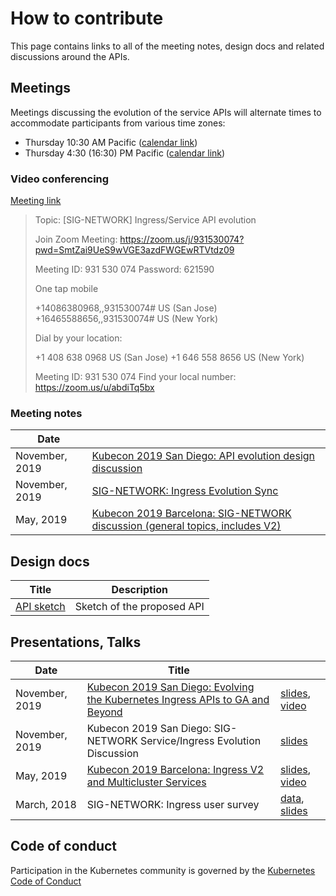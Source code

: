 <!--
Copyright 2019 The Kubernetes Authors.

Licensed under the Apache License, Version 2.0 (the "License");
you may not use this file except in compliance with the License.
You may obtain a copy of the License at

     http://www.apache.org/licenses/LICENSE-2.0

Unless required by applicable law or agreed to in writing, software
distributed under the License is distributed on an "AS IS" BASIS,
WITHOUT WARRANTIES OR CONDITIONS OF ANY KIND, either express or implied.
See the License for the specific language governing permissions and
limitations under the License.
-->

# How to contribute

This page contains links to all of the meeting notes, design docs and related
discussions around the APIs.

## Meetings

Meetings discussing the evolution of the service APIs will alternate times to
accommodate participants from various time zones:

* Thursday 10:30 AM Pacific ([calendar link][cal-meeting-am])
* Thursday  4:30 (16:30) PM Pacific ([calendar link][cal-meeting-pm])

[cal-meeting-am]: https://calendar.google.com/event?action=TEMPLATE&tmeid=M21yb3U1YTcwbzJwdG0zN3IwMXFnZmg5ZDBfMjAyMDAxMTZUMTgzMDAwWiBzbGpwY3NsNzR2Zmhla292Y2NiMWZzdGxqY0Bn&tmsrc=sljpcsl74vfhekovccb1fstljc%40group.calendar.google.com&scp=ALL
[cal-meeting-pm]: https://calendar.google.com/event?action=TEMPLATE&tmeid=NmE1YXFtaHMzbzdsc3RyaDlzdDBta2NnZjdfMjAyMDAxMzFUMDAzMDAwWiBzbGpwY3NsNzR2Zmhla292Y2NiMWZzdGxqY0Bn&tmsrc=sljpcsl74vfhekovccb1fstljc%40group.calendar.google.com&scp=ALL

### Video conferencing

[Meeting link](https://zoom.us/j/931530074?pwd=SmtZai9UeS9wVGE3azdFWGEwRTVtdz09)

> Topic: [SIG-NETWORK] Ingress/Service API evolution
>
> Join Zoom Meeting:
> https://zoom.us/j/931530074?pwd=SmtZai9UeS9wVGE3azdFWGEwRTVtdz09
>
> Meeting ID: 931 530 074
> Password: 621590
>
> One tap mobile
>
> +14086380968,,931530074# US (San Jose)
> +16465588656,,931530074# US (New York)
>
> Dial by your location:
>
> +1 408 638 0968 US (San Jose)
> +1 646 558 8656 US (New York)
>
> Meeting ID: 931 530 074
> Find your local number: https://zoom.us/u/abdiTq5bx

### Meeting notes

| Date |    |
|------|----|
| November, 2019 | [Kubecon 2019 San Diego: API evolution design discussion][kubecon-2019-na-design-discussion] |
| November, 2019 | [SIG-NETWORK: Ingress Evolution Sync][sig-net-2019-11-sync] |
| May, 2019      | [Kubecon 2019 Barcelona: SIG-NETWORK discussion (general topics, includes V2)][kubecon-2019-eu-discussion] |

[kubecon-2019-na-design-discussion]: https://docs.google.com/document/d/1l_SsVPLMBZ7lm_T4u7ZDBceTTUY71-iEQUPWeOdTAxM/preview
[kubecon-2019-eu-discussion]: https://docs.google.com/document/d/1n8AaDiPXyZHTosm1dscWhzpbcZklP3vd11fA6L6ajlY/preview
[sig-net-2019-11-sync]: https://docs.google.com/document/d/1AqBaxNX0uS0fb_fSpVL9c8TmaSP7RYkWO8U_SdJH67k/preview

## Design docs

| Title | Description |
|-------|-------------|
| [API sketch][api-sketch] | Sketch of the proposed API |

[api-sketch]:  https://docs.google.com/document/d/1BxYbDovMwnEqe8lj8JwHo8YxHAt3oC7ezhlFsG_tyag

## Presentations, Talks

| Date | Title |    |
|------|-------|----|
| November, 2019 | [Kubecon 2019 San Diego: Evolving the Kubernetes Ingress APIs to GA and Beyond][2019-kubecon-na-slides] | [slides][2019-kubecon-na-slides], [video][2019-kubecon-na-video]|
| November, 2019 | Kubecon 2019 San Diego: SIG-NETWORK Service/Ingress Evolution Discussion | [slides][2019-kubecon-na-community-slides] |
| May, 2019      | [Kubecon 2019 Barcelona: Ingress V2 and Multicluster Services][2019-kubecon-eu] | [slides][2019-kubecon-eu-slides], [video][2019-kubecon-eu-video]|
| March, 2018    | SIG-NETWORK: Ingress user survey | [data][survey-data], [slides][survey-slides] |

[2019-kubecon-na]: https://kccncna19.sched.com/event/UaYG/evolving-the-kubernetes-ingress-apis-to-ga-and-beyond-christopher-m-luciano-ibm-bowei-du-google
[2019-kubecon-na-slides]: https://static.sched.com/hosted_files/kccncna19/a5/Kubecon%20San%20Diego%202019%20-%20Evolving%20the%20Kubernetes%20Ingress%20APIs%20to%20GA%20and%20Beyond%20%5BPUBLIC%5D.pdf
[2019-kubecon-na-video]: https://www.youtube.com/watch?v=cduG0FrjdJA
[2019-kubecon-eu]: https://kccnceu19.sched.com/event/MPb6/ingress-v2-and-multicluster-services-rohit-ramkumar-bowei-du-google
[2019-kubecon-eu-slides]: https://static.sched.com/hosted_files/kccnceu19/97/%5Bwith%20speaker%20notes%5D%20Kubecon%20EU%202019_%20Ingress%20V2%20%26%20Multi-Cluster%20Services.pdf
[2019-kubecon-eu-video]: https://www.youtube.com/watch?v=Ne9UJL6irXY&t=1s
[survey-data]: https://github.com/bowei/k8s-ingress-survey-2018
[survey-slides]: https://github.com/bowei/k8s-ingress-survey-2018/blob/master/survey.pdf
[2019-kubecon-na-community-slides]: https://docs.google.com/presentation/d/1s0scrQCCFLJMVjjGXGQHoV6_4OIZkaIGjwj4wpUUJ7M

## Code of conduct

Participation in the Kubernetes community is governed by the [Kubernetes Code of
Conduct](https://github.com/kubernetes/community/blob/master/code-of-conduct.md)
